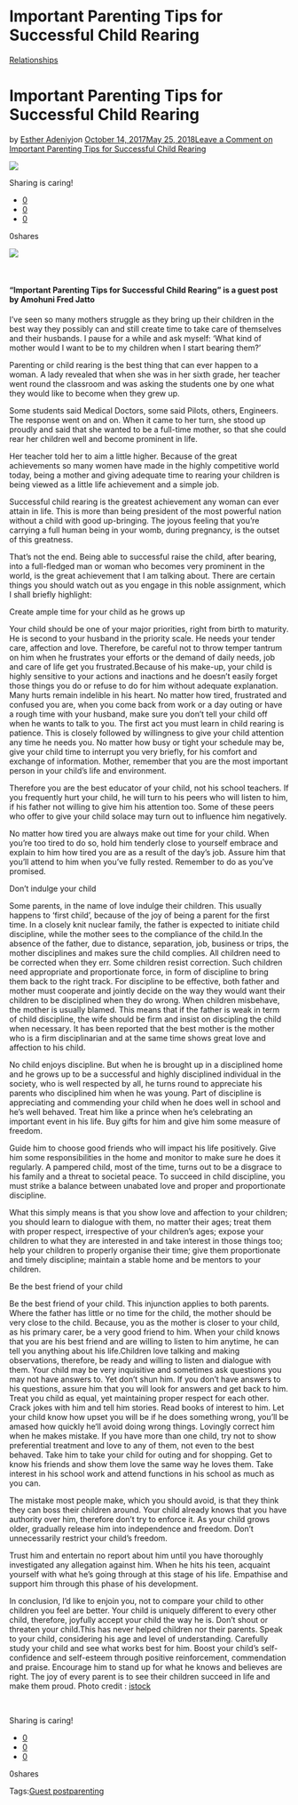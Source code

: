 # Important Parenting Tips for Successful Child Rearing

[Relationships](https://estheradeniyi.com/category/relationships/)
# Important Parenting Tips for Successful Child Rearing

by [Esther Adeniyi](https://estheradeniyi.com/author/esther-adeniyi/)on [October 14, 2017May 25, 2018](https://estheradeniyi.com/important-parenting-tips-for-successfu/)[Leave a Comment on Important Parenting Tips for Successful Child Rearing](https://estheradeniyi.com/important-parenting-tips-for-successfu/#respond)

![](images/home-office-motherhood-picture-id510616295.jpeg)

Sharing is caring!

- [0](https://www.facebook.com/sharer/sharer.php?u=https%3A%2F%2Festheradeniyi.com%2Fimportant-parenting-tips-for-successfu%2F&amp;t=Important%20Parenting%20Tips%20for%20Successful%20Child%20Rearing)
- [0](https://twitter.com/intent/tweet?text=Important%20Parenting%20Tips%20for%20Successful%20Child%20Rearing&amp;url=https%3A%2F%2Festheradeniyi.com%2Fimportant-parenting-tips-for-successfu%2F)
- [0](#)

0shares

[![](images/home-office-motherhood-picture-id510616295.jpeg)](images/home-office-motherhood-picture-id510616295.jpeg)

&#xA0;

#### &#x201C;Important Parenting Tips for Successful Child Rearing&#x201D; is a guest post by Amohuni Fred Jatto

I&#x2019;ve seen so many mothers struggle as they bring up their
 children in the best way they possibly can and still create time to take care
 of themselves and their husbands. I pause for a while and ask myself: &#x2018;What
 kind of mother would I want to be to my children when I start bearing them?&#x2019;

Parenting or child rearing is the best thing
 that can ever happen to a woman. A lady revealed that when she was in her sixth
 grade, her teacher went round the classroom and was asking the students one by
 one what they would like to become when they grew up.

Some students said
 Medical Doctors, some said Pilots, others, Engineers. The response went on
 and on. When it came to her turn, she stood up proudly and said that she wanted
 to be a full-time mother, so that she could rear her children well and become
 prominent in life.

Her teacher told her to aim a little higher. Because of the
 great achievements so many women have made in the highly competitive world
 today, being a mother and giving adequate time to rearing your children is
 being viewed as a little life achievement and a simple job.

Successful child
 rearing is the greatest achievement any woman can ever attain in life. This is
 more than being president of the most powerful nation without a child with good
 up-bringing. The joyous feeling that you&#x2019;re carrying a full human being in your
 womb, during pregnancy, is the outset of this greatness.

That&#x2019;s not the end. Being
 able to successful raise the child, after bearing, into a full-fledged man or
 woman who becomes very prominent in the world, is the great achievement that I
 am talking about. There are certain things you should watch out as you engage
 in this noble assignment, which I shall briefly highlight:

Create ample time for
 your child as he grows up 

Your child should be one of your major priorities, right from
 birth to maturity. He is second to your husband in the priority scale. He needs
 your tender care, affection and love. Therefore, be careful not to throw temper
 tantrum on him when he frustrates your efforts or the demand of daily needs,
 job and care of life get you frustrated.Because of his make-up, your child is
 highly sensitive to your actions and inactions and he doesn&#x2019;t easily forget
 those things you do or refuse to do for him without adequate explanation.
 Many hurts remain indelible in his heart. No matter how tired, frustrated and
 confused you are, when you come back from work or a day outing or have a rough
 time with your husband, make sure you don&#x2019;t tell your child off when he wants
 to talk to you.
The first act you must learn in child rearing is patience. This
 is closely followed by willingness to give your child attention any time he
 needs you. No matter how busy or tight your schedule may be, give your child
 time to interrupt you very briefly, for his comfort and exchange of
 information. Mother, remember that you are the most important person in your
 child&#x2019;s life and environment.

Therefore you are the best educator of your
 child, not his school teachers. If you frequently hurt your child, he will turn
 to his peers who will listen to him, if his father not willing to give him his
 attention too. Some of these peers who offer to give your child solace may turn
 out to influence him negatively.

No matter how tired you are always make out
 time for your child. When you&#x2019;re too tired to do so, hold him tenderly close to
 yourself embrace and explain to him how tired you are as a result of the day&#x2019;s job.
 Assure him that you&#x2019;ll attend to him when you&#x2019;ve fully rested. Remember to do
 as you&#x2019;ve promised.

Don&#x2019;t indulge your
 child

Some parents, in the name of love indulge their children.
 This usually happens to &#x2018;first child&#x2019;, because of the joy of being a parent for
 the first time. In a closely knit nuclear family, the father is expected to
 initiate child discipline, while the mother sees to the compliance of the child.In the absence of the father, due to distance, separation, job, business or trips, the mother disciplines and makes sure the child complies. All
 children need to be corrected when they err. Some children resist correction.
 Such children need appropriate and proportionate force, in form of discipline
 to bring them back to the right track.
For discipline to be effective, both
 father and mother must cooperate and jointly decide on the way they would want
 their children to be disciplined when they do wrong. When children misbehave,
 the mother is usually blamed. This means that if the father is weak in term of
 child discipline, the wife should be firm and insist on discipling the child
 when necessary. It has been reported that the best mother is the mother who is
 a firm disciplinarian and at the same time shows great love and affection to
 his child.

No child enjoys discipline. But when he is brought up in a disciplined
 home and he grows up to be a successful and highly disciplined individual in
 the society, who is well respected by all, he turns round to appreciate his
 parents who disciplined him when he was young. Part of discipline is
 appreciating and commending your child when he does well in school and he&#x2019;s
 well behaved. Treat him like a prince when he&#x2019;s celebrating an important event in
 his life. Buy gifts for him and give him some measure of freedom.

Guide him to
 choose good friends who will impact his life positively. Give him some responsibilities in the home and monitor to make sure
 he does it regularly. A pampered child, most of the time, turns out to be a
 disgrace to his family and a threat to societal peace. To succeed in child
 discipline, you must strike a balance between unabated love and proper and
 proportionate discipline.

What this simply means is that you show love and affection to your children; you should
 learn to dialogue with them, no matter their ages; treat them with proper
 respect, irrespective of your children&#x2019;s ages; expose your children to what they
 are interested in and take interest in those things too; help your children to
 properly organise their time; give them proportionate and timely discipline; maintain a stable home and be
 mentors to your children.

Be the best friend of
 your child

Be the best friend of your child. This injunction applies to both
 parents. Where the father has little or no time for the child, the mother
 should be very close to the child. Because, you as the mother is closer to your
 child, as his primary carer, be a very good friend to him. When your child
 knows that you are his best friend and are willing to listen to him anytime, he
 can tell you anything about his life.Children love talking and making observations,
 therefore, be ready and willing to listen and dialogue with them. Your child
 may be very inquisitive and sometimes ask questions you may not have answers
 to. Yet don&#x2019;t shun him. If you don&#x2019;t have answers to his questions, assure him
 that you will look for answers and get back to him. Treat you child as equal,
 yet maintaining proper respect for each other. Crack jokes with him and tell
 him stories. Read books of interest to him.
Let your child know how upset you
 will be if he does something wrong, you&#x2019;ll be amased how quickly he&#x2018;ll avoid
 doing wrong things. Lovingly correct him when he makes mistake. If you have
 more than one child, try not to show preferential treatment and love to any of
 them, not even to the best behaved. Take him to take your child for outing and
 for shopping. Get to know his friends and show them love the same way he loves
 them. Take interest in his school work and attend functions in his school as
 much as you can.

The mistake most people make, which you should avoid, is that
 they think they can boss their children around. Your child already knows that
 you have authority over him, therefore don&#x2019;t try to enforce it. As your child
 grows older, gradually release him into independence and freedom. Don&#x2019;t
 unnecessarily restrict your child&#x2019;s freedom.

Trust him and entertain no report
 about him until you have thoroughly investigated any allegation against him.
 When he hits his teen, acquaint yourself with what he&#x2019;s going through at this
 stage of his life. Empathise and support him through this phase of his
 development.

In conclusion, I&#x2019;d like to enjoin you, not to compare your
 child to other children you feel are better. Your child is uniquely different
 to every other child, therefore, joyfully accept your child the way he is.
 Don&#x2019;t shout or threaten your child.This has never helped children nor their
 parents. Speak to your child, considering his age and level of understanding.
 Carefully study your child and see what works best for him. Boost your child&#x2019;s self-confidence
 and self-esteem through positive reinforcement, commendation and praise.
 Encourage him to stand up for what he knows and believes are right. The joy of
 every parent is to see their children succeed in life and make them proud.
Photo credit : [istock](http://www.istockphoto.com/photos/african-american-woman-with-baby-girl-working-from-home)

&#xA0;

Sharing is caring!

- [0](https://www.facebook.com/sharer/sharer.php?u=https%3A%2F%2Festheradeniyi.com%2Fimportant-parenting-tips-for-successfu%2F&amp;t=Important%20Parenting%20Tips%20for%20Successful%20Child%20Rearing)
- [0](https://twitter.com/intent/tweet?text=Important%20Parenting%20Tips%20for%20Successful%20Child%20Rearing&amp;url=https%3A%2F%2Festheradeniyi.com%2Fimportant-parenting-tips-for-successfu%2F)
- [0](#)

0shares

Tags:[Guest post](https://estheradeniyi.com/tag/guest-post/)[parenting](https://estheradeniyi.com/tag/parenting/)